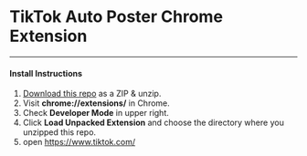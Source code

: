 # TikTok Auto Poster Chrome Extension

-----

#### Install Instructions
1. [Download this repo](https://github.com/crazycodecreator007/tiktok/archive/master.zip) as a ZIP & unzip.
2. Visit **chrome://extensions/** in Chrome.
3. Check **Developer Mode** in upper right.
4. Click **Load Unpacked Extension** and choose the directory where you unzipped this repo.
5. open https://www.tiktok.com/
